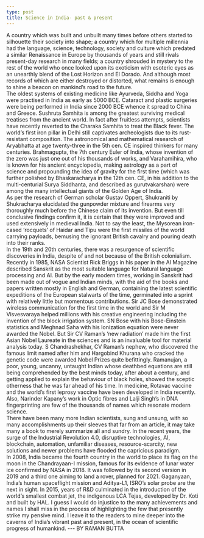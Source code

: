 ```yaml
---
type: post
title: Science in India- past & present
---
```


A country which was built and unbuilt many times before others started to silhouette their society into shape; a country which for multiple millennia had the language, science, 
technology, society and culture which predated a similar Renaissance in Europe by thousands of years and still rivals present-day research in many fields; a country shrouded in 
mystery to the rest of the world who once looked upon its exoticism with esoteric eyes as an unearthly blend of the Lost Horizon and El Dorado. And although most records of which are 
either destroyed or distorted, what remains is enough to shine a beacon on mankind’s road to the future.  
The oldest systems of existing medicine like Ayurveda, Siddha and Yoga  were practised in India as early as 5000 BCE. Cataract and plastic surgeries were being performed in India 
since 2000 BCE whence it spread to China and Greece. Sushruta Samhita is among the greatest surviving medical treatises from the ancient world. In fact after fruitless attempts, 
scientists have recently reverted to the Charaka Samhita to treat the Black fever. The world’s first iron pillar in Delhi still captivates archeologists due to its rust-resistant 
composition. The astronomical and mathematical research of Aryabhatta at age twenty-three in the 5th cen. CE inspired thinkers for many centuries. Brahmagupta, the 7th century Euler 
of India, whose invention of the zero was just one out of his thousands of works, and Varahamihira, who is known for his ancient encyclopedia, making astrology as a part of science 
and propounding the idea of gravity for the first time (which was further polished by Bhaskaracharya in the 12th cen. CE, in his addition to the multi-centurial Surya Siddhanta, and 
described as gurutvakarshan) were among the many intellectual giants of the Golden Age of India.  
As per the research of German scholar Gustav Oppert, Shukraniti by Shukracharya elucidated the gunpowder mixture and firearms very thoroughly much before the Chinese claim of its 
invention. But even till conclusive findings confirm it, it is certain that they were improved and used extensively in medieval India. Not to say the least, the Mysorean iron-cased 
‘rocquets’ of Haidar and Tipu were the first missiles of the world carrying payloads, bemusing the ignorant British cavalry and pouring death into their ranks.  
In the 19th and 20th centuries, there was a resurgence of scientific discoveries in India, despite of and not because of the British colonialism. Recently in 1985, NASA Scientist Rick 
Briggs in his paper in the AI Magazine described Sanskrit as the most suitable language for Natural language processing and AI. But by the early modern times, working in Sanskrit had 
been made out of vogue and Indian minds, with the aid of the books and papers written mostly in English and German, containing the latest scientific expeditions of the European 
stalwarts of the time, germinated into a sprint with relatively little but momentous contributions. Sir JC Bose demonstrated wireless communication for the first time in the world and 
Sir M Visvesvaraya helped millions with his creative engineering including the invention of the block irrigation system.  SN Bose with his Bose-Einstein statistics and Meghnad Saha 
with his Ionization equation were never awarded the Nobel. But Sir CV Raman’s ‘new radiation’ made him the first Asian Nobel Laureate in the sciences and is an invaluable tool for 
material analysis today. S Chandrashekhar, CV Raman’s nephew, who discovered the famous limit named after him and Hargobind Khurana who cracked the genetic code were awarded Nobel 
Prizes quite befittingly. Ramanujan, a poor, young, uncanny, untaught Indian whose deathbed equations are still being comprehended by the best minds today, after about a century, and 
getting applied to explain the behaviour of black holes, showed the sceptic otherness that he was far ahead of his time. In medicine, Rotavac vaccine and the world’s first leprosy 
vaccine have been developed in India recently. Also, Narinder Kapany’s work in Optic fibres and Lalji Singh’s in DNA fingerprinting are few of the thousands of names which resonate 
modern science.  
There have been many more Indian scientists, sung and unsung, with so many accomplishments up their sleeves that far from an article, it may take many a book to merely summarize all 
and sundry. In the recent years, the surge of the Industrial Revolution 4.0, disruptive technologies, AI, blockchain, automation, unfamiliar diseases, resource-scarcity, new solutions 
and newer problems have flooded the capricious paradigm.  
In 2008, India became the fourth country in the world to place its flag on the moon in the Chandrayaan-I mission, famous for its evidence of lunar water ice confirmed by NASA in 2018. 
It was followed by its second version in 2019 and a third one aiming to land a rover, planned for 2021. Gaganyaan, India’s human spaceflight mission and Aditya-L1, ISRO’s solar probe 
are the next in sight. In 2015, years of R&D culminated in the introduction of the world’s smallest combat jet, the indigenous LCA Tejas, developed by Dr. Koti and built by HAL. 
I guess I would do injustice to the many achievements and names I shall miss in the process of highlighting the few that presently strike my pensive mind. I leave it to the readers to 
mine deeper into the caverns of India’s vibrant past and present, in the ocean of scientific progress of humankind.
--- BY RAMAN BUTTA

